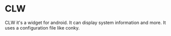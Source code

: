 # CLW
CLW it's a widget for android. It can display system information and more.
It uses a configuration file like conky.

